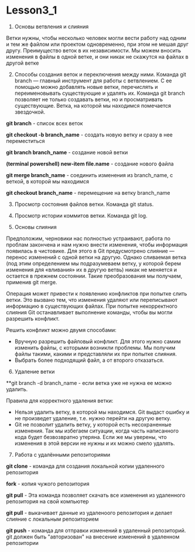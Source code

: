 # Lesson3_1

1. Основы ветвления и слияния

Ветки нужны, чтобы несколько человек могли вести работу над одним и тем же файлом или проектом одновременно, при этом не мешая друг другу.
Преимущество веток в их независимости. Мы можем вносить изменения в файлы в одной ветке, и они никак не скажутся на файлах в другой ветке

2. Способы создания веток и переключения между ними.
Команда git branch — главный инструмент для работы с ветвлением. С ее помощью можно добавлять новые ветки, перечислять и переименовывать существующие и удалять их. 
Команда git branch позволяет не только создавать ветки, но и просматривать существующие. Ветка, на которой мы находимся помечается звездочкой.

**git branch** - список всех веток

**git checkout -b branch_name** - создать новую ветку и сразу в нее переместиться

**git branch branch_name** - создание новой ветки

**(terminal powershell) new-item file.name** - создание нового файла

**git merge branch_name** - соединить изменения из branch_name, с веткой, в которой мы находимся

**git checkout branch_name** - перемещение на ветку branch_name

3. Просмотр состояния файлов ветки. Команда git status.

4. Просмотр истории коммитов ветки. Команда git log.

5. Основы слияния

Предположим, черновики нас полностью устраивают, работа по проблам закончена и нам нужно внести изменения, чтобы информация появилась в чистовике.
Для этого в Git предусмотрено слияние — перенос изменений с одной ветки на другую. Однако сливаемая ветка (под этим определением мы подразумеваем ветку, у которой берем изменения для «вливания» их в другую ветвь) никак не меняется и остается в прежнем состоянии. 
Такие преобразования мы получаем, применив git merge.

Операция может привести к появлению конфликтов при попытке слить ветки. Это вызвано тем, что изменения удаляют или переписывают информацию в существующих файлах. При попытке некорректного слияния Git останавливает выполнение команды, чтобы вы могли разрешить конфликт.

Решить конфликт можно двумя способами:

* Вручную разрешить файловый конфликт. Для этого нужно самим изменить файлы, с которыми возникли проблемы. Мы получим файлы такими, какими и представляли их при попытке слияния.
* Выбрать более подходящий файл, а от второго отказаться.

6. Удаление ветки

**git branch -d branch_name - если ветка уже не нужна ее можно удалить.

Правила для корректного удаления ветки:

* Нельзя удалить ветку, в которой мы находимся. Git выдаст ошибку и не произведет удаление, т.е. нужно перейти на другую ветку.
* Git не позволит удалить ветку, у которой есть несохраненные изменения. Так мы избегаем ситуации, когда часть написанного кода будет безвозвратно утеряна. Если же мы уверены, что изменения в этой версии не нужны и их можно смело удалять.

7. Работа с удалёнными репозиториями

**git clone** - команда для создания локальной копии удаленного репозитория

**fork** - копия чужого репозитория

**git pull** - Эта команда позволяет скачать все изменения из удаленного репозитория на свой компьютер

**git pull** - выкачивает данные из удаленоого репозитория и делает слияние с локальным репозиторием

**git push** - команда для отправки изменений в удаленный репозиторий. git должен быть "авторизован" на внесение изменений в удаленном репозитории
